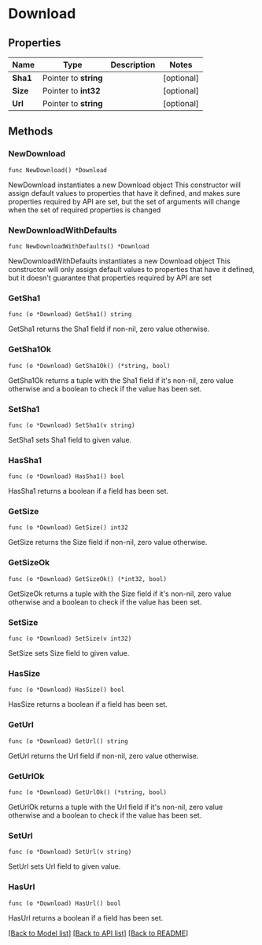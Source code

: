 # Download

## Properties

Name | Type | Description | Notes
------------ | ------------- | ------------- | -------------
**Sha1** | Pointer to **string** |  | [optional] 
**Size** | Pointer to **int32** |  | [optional] 
**Url** | Pointer to **string** |  | [optional] 

## Methods

### NewDownload

`func NewDownload() *Download`

NewDownload instantiates a new Download object
This constructor will assign default values to properties that have it defined,
and makes sure properties required by API are set, but the set of arguments
will change when the set of required properties is changed

### NewDownloadWithDefaults

`func NewDownloadWithDefaults() *Download`

NewDownloadWithDefaults instantiates a new Download object
This constructor will only assign default values to properties that have it defined,
but it doesn't guarantee that properties required by API are set

### GetSha1

`func (o *Download) GetSha1() string`

GetSha1 returns the Sha1 field if non-nil, zero value otherwise.

### GetSha1Ok

`func (o *Download) GetSha1Ok() (*string, bool)`

GetSha1Ok returns a tuple with the Sha1 field if it's non-nil, zero value otherwise
and a boolean to check if the value has been set.

### SetSha1

`func (o *Download) SetSha1(v string)`

SetSha1 sets Sha1 field to given value.

### HasSha1

`func (o *Download) HasSha1() bool`

HasSha1 returns a boolean if a field has been set.

### GetSize

`func (o *Download) GetSize() int32`

GetSize returns the Size field if non-nil, zero value otherwise.

### GetSizeOk

`func (o *Download) GetSizeOk() (*int32, bool)`

GetSizeOk returns a tuple with the Size field if it's non-nil, zero value otherwise
and a boolean to check if the value has been set.

### SetSize

`func (o *Download) SetSize(v int32)`

SetSize sets Size field to given value.

### HasSize

`func (o *Download) HasSize() bool`

HasSize returns a boolean if a field has been set.

### GetUrl

`func (o *Download) GetUrl() string`

GetUrl returns the Url field if non-nil, zero value otherwise.

### GetUrlOk

`func (o *Download) GetUrlOk() (*string, bool)`

GetUrlOk returns a tuple with the Url field if it's non-nil, zero value otherwise
and a boolean to check if the value has been set.

### SetUrl

`func (o *Download) SetUrl(v string)`

SetUrl sets Url field to given value.

### HasUrl

`func (o *Download) HasUrl() bool`

HasUrl returns a boolean if a field has been set.


[[Back to Model list]](../README.md#documentation-for-models) [[Back to API list]](../README.md#documentation-for-api-endpoints) [[Back to README]](../README.md)


